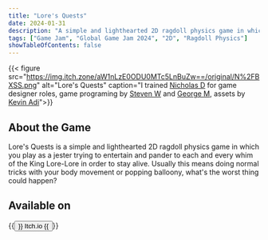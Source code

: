 ```yaml
---
title: "Lore's Quests"
date: 2024-01-31
description: "A simple and lighthearted 2D ragdoll physics game in which you play as a jester trying to entertain and pander to each and every whim of the King Lore-Lore"
tags: ["Game Jam", "Global Game Jam 2024", "2D", "Ragdoll Physics"]
showTableOfContents: false
---
```


{{< figure 
src="https://img.itch.zone/aW1nLzE0ODU0MTc5LnBuZw==/original/N%2FBXSS.png" 
alt="Lore's Quests" 
caption="I trained [Nicholas D](https://itch.io/profile/ashzen) for game designer roles, game programing by [Steven W](https://steven111105.itch.io) and [George M](https://geeezz.itch.io/), assets by [Kevin Adi](https://www.instagram.com/missing_names)">}}

## About the Game

Lore's Quests is a simple and lighthearted 2D ragdoll physics game in which you play as a jester trying to entertain and pander to each and every whim of the King Lore-Lore in order to stay alive. Usually this means doing normal tricks with your body movement or popping balloony, what's the worst thing could happen?

## Available on

{{<button href="https://hanif012.itch.io/lore-quests">}}
Itch.io
{{</button>}}
